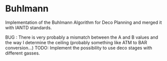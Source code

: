 # Buhlmann
Implementation of the Buhlmann Algorithm for Deco Planning and merged it with IANTD standards.

BUG : There is very probably a mismatch between the A and B values and the way I determine the ceiling (probably something like ATM to BAR conversion...)
TODO: Implement the possibility to use deco stages with different gasses.


